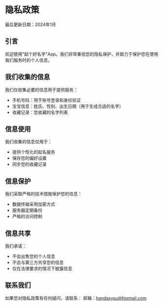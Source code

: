 # 隐私政策

最后更新日期：2024年1月

## 引言
欢迎使用"起个好名字"App。我们非常重视您的隐私保护，并致力于保护您在使用我们服务时的个人信息。

## 我们收集的信息
我们仅收集必要的信息用于提供服务：
- 手机号码：用于账号登录和身份验证
- 宝宝信息：姓氏、性别、出生日期（用于生成合适的名字）
- 收藏记录：您收藏的名字列表

## 信息使用
我们收集的信息仅用于：
- 提供个性化的起名服务
- 保存您的偏好设置
- 同步您的收藏记录

## 信息保护
我们采取严格的技术措施保护您的信息：
- 数据传输采用加密方式
- 服务器定期备份
- 严格的访问控制

## 信息共享
我们承诺：
- 不会出售您的个人信息
- 不会与第三方共享您的信息
- 仅在法律要求的情况下披露信息

## 联系我们
如果您对隐私政策有任何疑问，请联系：
邮箱：handasysu@foxmail.com 